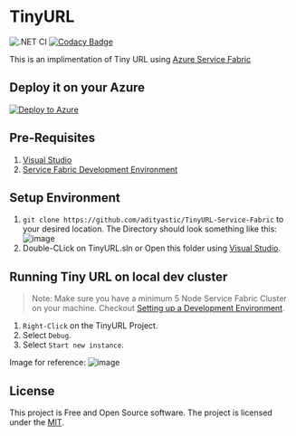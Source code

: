 # TinyURL

![.NET CI](https://github.com/adityastic/TinyURL-Service-Fabric/workflows/.NET%20CI/badge.svg) [![Codacy Badge](https://app.codacy.com/project/badge/Grade/ed8da28cfb53439e928c4405b37e5a7f)](https://www.codacy.com/manual/adityastic/TinyURL-Service-Fabric?utm_source=github.com&amp;utm_medium=referral&amp;utm_content=adityastic/TinyURL-Service-Fabric&amp;utm_campaign=Badge_Grade)

This is an implimentation of Tiny URL using [Azure Service Fabric](https://azure.microsoft.com/en-us/services/service-fabric/)

## Deploy it on your Azure
[![Deploy to Azure](https://azuredeploy.net/deploybutton.png)](https://azuredeploy.net/)

## Pre-Requisites
1. [Visual Studio](https://visualstudio.microsoft.com/vs/)
2. [Service Fabric Development Environment](https://docs.microsoft.com/en-us/azure/service-fabric/service-fabric-get-started)

## Setup Environment
1. ```git clone https://github.com/adityastic/TinyURL-Service-Fabric``` to your desired location. 
The Directory should look something like this:
![image](https://user-images.githubusercontent.com/11988517/87421735-56008c00-c5cf-11ea-849a-79d0eaa1b91f.png)
2. Double-CLick on TinyURL.sln or Open this folder using [Visual Studio](https://visualstudio.microsoft.com/vs/).

## Running Tiny URL on local dev cluster
> Note: Make sure you have a minimum 5 Node Service Fabric Cluster on your machine. Checkout [Setting up a Development Environment](https://docs.microsoft.com/en-us/azure/service-fabric/service-fabric-get-started).
1. `Right-Click` on the TinyURL Project.
2. Select `Debug`.
3. Select `Start new instance`.

Image for reference:
![image](https://user-images.githubusercontent.com/11988517/87422175-171f0600-c5d0-11ea-8904-66b236992baf.png)

## License
This project is Free and Open Source software. The project is licensed under the [MIT](LICENSE).
